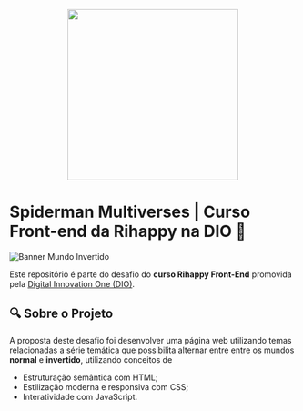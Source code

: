 <p align="center">
    <img width="300" src="https://micheleambrosio.github.io/semana-frontend-mundo-invertido/assets/images/banner/logo.svg">
</p>


# Spiderman Multiverses | Curso Front-end da Rihappy na DIO 🚀

![Banner Mundo Invertido](assets/images/title1.png)

 Este repositório é parte do desafio do  **curso Rihappy Front-End** promovida pela [Digital Innovation One (DIO)](https://www.dio.me).
 

## 🔍 Sobre o Projeto

A proposta deste desafio foi desenvolver uma página web utilizando temas relacionadas a série temática que possibilita alternar entre entre os mundos **normal** e **invertido**, utilizando conceitos de
- Estruturação semântica com HTML;
- Estilização moderna e responsiva com CSS;
- Interatividade com JavaScript.
